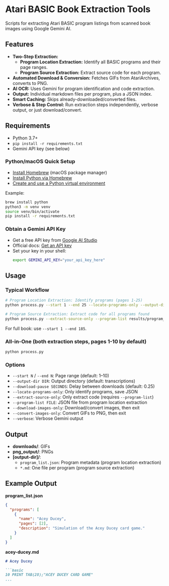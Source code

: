 # Atari BASIC Book Extraction Tools

Scripts for extracting Atari BASIC program listings from scanned book images using Google Gemini AI.

## Features

- **Two-Step Extraction:**
  - **Program Location Extraction:** Identify all BASIC programs and their page ranges.
  - **Program Source Extraction:** Extract source code for each program.
- **Automated Download & Conversion:** Fetches GIFs from AtariArchives, converts to PNG.
- **AI OCR:** Uses Gemini for program identification and code extraction.
- **Output:** Individual markdown files per program, plus a JSON index.
- **Smart Caching:** Skips already-downloaded/converted files.
- **Verbose & Step Control:** Run extraction steps independently, verbose output, or just download/convert.

## Requirements

- Python 3.7+
- `pip install -r requirements.txt`
- Gemini API key (see below)

### Python/macOS Quick Setup

- [Install Homebrew](https://brew.sh/) (macOS package manager)
- [Install Python via Homebrew](https://docs.brew.sh/Homebrew-and-Python)
- [Create and use a Python virtual environment](https://docs.python.org/3/library/venv.html)

Example:
```bash
brew install python
python3 -m venv venv
source venv/bin/activate
pip install -r requirements.txt
```

### Obtain a Gemini API Key
- Get a free API key from [Google AI Studio](https://aistudio.google.com/app/apikey)
- Official docs: [Get an API key](https://ai.google.dev/gemini-api/docs/api-key)
- Set your key in your shell:
  ```bash
  export GEMINI_API_KEY="your_api_key_here"
  ```

## Usage

### Typical Workflow

```bash
# Program Location Extraction: Identify programs (pages 1-25)
python process.py --start 1 --end 25 --locate-programs-only --output-dir results

# Program Source Extraction: Extract code for all programs found
python process.py --extract-source-only --program-list results/program_list.json --output-dir results
```

For full book: use `--start 1 --end 185`.

### All-in-One (both extraction steps, pages 1-10 by default)

```bash
python process.py
```

### Options

- `--start N` / `--end N`: Page range (default: 1–10)
- `--output-dir DIR`: Output directory (default: transcriptions)
- `--download-pause SECONDS`: Delay between downloads (default: 0.25)
- `--locate-programs-only`: Only identify programs, save JSON
- `--extract-source-only`: Only extract code (requires `--program-list`)
- `--program-list FILE`: JSON file from program location extraction
- `--download-images-only`: Download/convert images, then exit
- `--convert-images-only`: Convert GIFs to PNG, then exit
- `--verbose`: Verbose Gemini output

## Output

- **downloads/**: GIFs
- **png_output/**: PNGs
- **[output-dir]/**: 
  - `program_list.json`: Program metadata (program location extraction)
  - `*.md`: One file per program (program source extraction)

## Example Output

**program_list.json**
```json
{
  "programs": [
    {
      "name": "Acey Ducey",
      "pages": [2],
      "description": "Simulation of the Acey Ducey card game."
    }
  ]
}
```
**acey-ducey.md**
```markdown
# Acey Ducey

```basic
10 PRINT TAB(28);"ACEY DUCEY CARD GAME"
...

```

```

